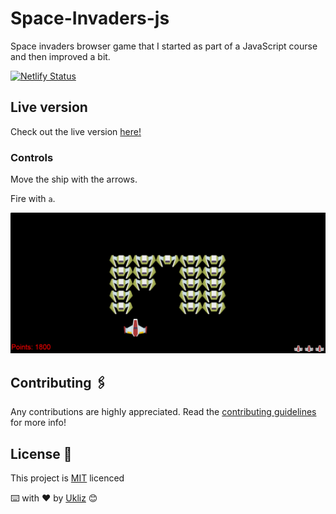 # Space-Invaders-js

Space invaders browser game that I started as part of a JavaScript course and then improved a bit.

[![Netlify Status](https://api.netlify.com/api/v1/badges/19326c90-d0d4-4f92-beea-24ca9decc4ae/deploy-status)](https://app.netlify.com/sites/space-invaders-js/deploys)

## Live version

Check out the live version [here!](https://space-invaders-js.netlify.app/)

### Controls

Move the ship with the arrows.

Fire with `a`.

![MainScreen](./Assets/Image1.png)

## Contributing 🖇️

Any contributions are highly appreciated. Read the [contributing guidelines](https://github.com/Uklizdev/Space-Invaders-js/blob/master/CONTRIBUTING.md) for more info!

## License 📄

This project is [MIT](https://choosealicense.com/licenses/mit/) licenced

⌨️ with ❤️ by [Ukliz](https://github.com/Uklizdev) 😊
